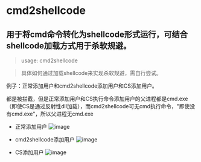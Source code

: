 # cmd2shellcode

## 用于将cmd命令转化为shellcode形式运行，可结合shellcode加载方式用于杀软规避。

> usage: cmd2shellcode <command>

> 具体如何通过加载shellcode来实现杀软规避，需自行尝试。

例子：正常添加用户和cmd2shellcode添加用户和CS添加用户。

都是被拦截，但是正常添加用户和CS执行命令添加用户的父进程都是cmd.exe（即使CS是通过反射性dll加载），而cmd2shellcode可无cmd执行命令，"即使没有cmd.exe"，所以父进程无cmd.exe

* 正常添加用户
![image](https://user-images.githubusercontent.com/42691451/117047166-23817480-ad44-11eb-9173-03d82e0d624d.png)

* cmd2shellcode添加用户
![image](https://user-images.githubusercontent.com/42691451/117047309-4ca20500-ad44-11eb-8ac6-c768ed7891d7.png)

* CS添加用户
![image](https://user-images.githubusercontent.com/42691451/117047620-ad314200-ad44-11eb-8aaf-d71307973e33.png)
